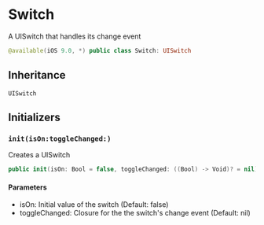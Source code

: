 # Switch

A UISwitch that handles its change event

``` swift
@available(iOS 9.0, *) public class Switch: UISwitch
```

## Inheritance

`UISwitch`

## Initializers

### `init(isOn:toggleChanged:)`

Creates a UISwitch

``` swift
public init(isOn: Bool = false, toggleChanged: ((Bool) -> Void)? = nil)
```

#### Parameters

  - isOn: Initial value of the switch (Default: false)
  - toggleChanged: Closure for the the switch's change event (Default: nil)
